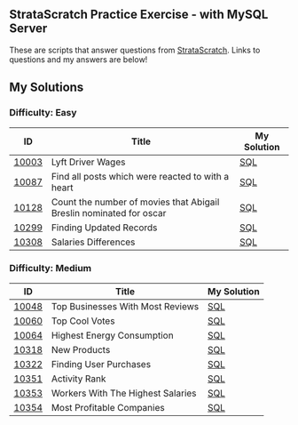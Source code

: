 ## StrataScratch Practice Exercise - with MySQL Server
These are scripts that answer questions from [StrataScratch](https://www.stratascratch.com/). Links to questions and my answers are below!

## My Solutions

### Difficulty: Easy

| ID | Title | My Solution |
| --- | --- | --- |
| [10003](https://platform.stratascratch.com/coding/10003-lyft-driver-wages?code_type=3) | Lyft Driver Wages | [SQL](https://github.com/nabilahsyahirah12/SQL_Practice_StrataScratch/blob/main/Easy/10003_Lyft_Driver_Wages.sql)
| [10087](https://platform.stratascratch.com/coding/10087-find-all-posts-which-were-reacted-to-with-a-heart?code_type=3) | Find all posts which were reacted to with a heart | [SQL](https://github.com/nabilahsyahirah12/SQL_Practice_StrataScratch/blob/main/Easy/10087_Find_all_posts_which_were_reacted_to_with_a_heart.sql)
| [10128](https://platform.stratascratch.com/coding/10128-count-the-number-of-movies-that-abigail-breslin-nominated-for-oscar?code_type=5) | Count the number of movies that Abigail Breslin nominated for oscar | [SQL](https://github.com/nabilahsyahirah12/SQL_Practice_StrataScratch/blob/main/Easy/10128_Count_the_number_of_movies_that_Abigail_Breslin_nominated_for_oscar.sql)
| [10299](https://platform.stratascratch.com/coding/10299-finding-updated-records?code_type=3) | Finding Updated Records | [SQL](https://github.com/nabilahsyahirah12/SQL_Practice_StrataScratch/blob/main/Easy/10299_Finding_Updated_Records.sql)
| [10308](https://platform.stratascratch.com/coding/10308-salaries-differences?code_type=5) | Salaries Differences | [SQL](https://github.com/nabilahsyahirah12/SQL_Practice_StrataScratch/blob/main/Easy/10308_Salaries_Differences.sql)

### Difficulty: Medium

| ID | Title | My Solution |
| --- | --- | --- |
|[10048](https://platform.stratascratch.com/coding/10048-top-businesses-with-most-reviews?code_type=3) | Top Businesses With Most Reviews | [SQL](https://github.com/nabilahsyahirah12/SQL_Practice_StrataScratch/blob/main/Medium/10048_Top_Businesses_With_Most_Reviews.sql)
|[10060](https://platform.stratascratch.com/coding/10060-top-cool-votes?code_type=3) | Top Cool Votes | [SQL](https://github.com/nabilahsyahirah12/SQL_Practice_StrataScratch/blob/main/Medium/10060_Top_Cool_Votes.sql)
|[10064](https://platform.stratascratch.com/coding/10064-highest-energy-consumption?code_type=3) | Highest Energy Consumption | [SQL](https://github.com/nabilahsyahirah12/SQL_Practice_StrataScratch/blob/main/Medium/10064_Highest_Energy_Consumption.sql)
|[10318](https://platform.stratascratch.com/coding/10318-new-products?code_type=3) | New Products | [SQL](https://github.com/nabilahsyahirah12/SQL_Practice_StrataScratch/blob/main/Medium/10318_New_Products.sql)
|[10322](https://platform.stratascratch.com/coding/10322-finding-user-purchases?code_type=3) | Finding User Purchases | [SQL](https://github.com/nabilahsyahirah12/SQL_Practice_StrataScratch/blob/main/Medium/10322_Finding_User_Purchases.sql)
|[10351](https://platform.stratascratch.com/coding/10351-activity-rank?code_type=3) | Activity Rank | [SQL](https://github.com/nabilahsyahirah12/SQL_Practice_StrataScratch/blob/main/Medium/10351_Activity_Rank.sql)
|[10353](https://platform.stratascratch.com/coding/10353-workers-with-the-highest-salaries?code_type=3) | Workers With The Highest Salaries | [SQL](https://github.com/nabilahsyahirah12/SQL_Practice_StrataScratch/blob/main/Medium/10353_Workers_With_The_Highest_Salaries.sql)
|[10354](https://platform.stratascratch.com/coding/10354-most-profitable-companies?code_type=3) | Most Profitable Companies | [SQL](https://github.com/nabilahsyahirah12/SQL_Practice_StrataScratch/blob/main/Medium/10354_Most_Profitable_Companies.sql)
